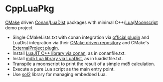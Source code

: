 # CppLuaPkg

[CMake](https://cmake.org/) driven [Conan](https://conan.io/)/[LuaDist](http://luadist.org/) packages with minimal C++/[Lua](https://www.lua.org/)/[Moonscript](http://moonscript.org/) demo project

* Single CMakeLists.txt with conan integration via [official plugin](https://github.com/conan-io/cmake-conan) and LuaDist integration via their [CMake driven repository](https://github.com/LuaDist) and CMake's [ExternalProject plugin](https://cmake.org/cmake/help/latest/module/ExternalProject.html).
* Install [LuaJIT C++ library via conan](https://bintray.com/int010h/recipes/luajit:int010h), as in conanfile.txt.
* Install [md5 Lua library via LuaDist](https://github.com/LuaDist/md5), as in luadistfile.txt.
* Transpile a moonscript to print the result of a simple md5 calculation.
* Execute a pure Lua script as the main entry point.
* Use [sol2](https://github.com/ThePhD/sol2) library for managing embedded Lua.
